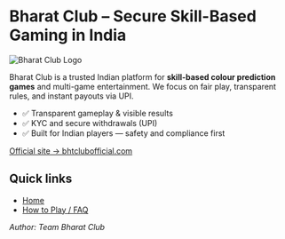# Bharat Club – Secure Skill-Based Gaming in India

![Bharat Club Logo](https://github.com/user-attachments/assets/f1862af-51ee-4abb-883b-4b1db7c616f)

Bharat Club is a trusted Indian platform for **skill-based colour prediction games** and multi-game entertainment. We focus on fair play, transparent rules, and instant payouts via UPI.

- ✅ Transparent gameplay & visible results  
- ✅ KYC and secure withdrawals (UPI)  
- ✅ Built for Indian players — safety and compliance first  

[Official site → bhtclubofficial.com](https://bhtclubofficial.com)

## Quick links
- [Home](https://bhtclubofficial.com)  
- [How to Play / FAQ](https://bhtclubofficial.com/faq)

*Author: Team Bharat Club*
